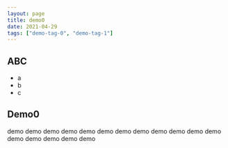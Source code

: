 ```yaml
---
layout: page
title: demo0
date: 2021-04-29
tags: ["demo-tag-0", "demo-tag-1"]
---
```


## ABC

- a
- b
- c

## Demo0

demo demo demo demo demo demo demo demo demo demo demo demo demo demo demo demo demo 